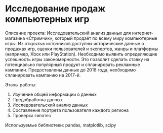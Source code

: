 # Исследование продаж компьютерных игр

Описание проекта:
Исследовательский анализ данных для интернет-магазина «Стримчик», который продаёт по всему миру компьютерные игры. Из открытых источников доступны исторические данные о продажах игр, оценки пользователей и экспертов, жанры и платформы (например, Xbox или PlayStation). Необходимо выявить определяющие успешность игры закономерности. Это позволит сделать ставку на потенциально популярный продукт и спланировать рекламные кампании. Предоставлены данные до 2016 года, необходимо спланировать кампанию на 2017-й. 

Этапы работы:
1. Изучение общей информации о данных
2. Предобработка данных
3. Исследовательский анализ данных
4. Составление портрета пользователя каждого региона
5. Проверка гипотез

Используемые библиотеки: pandas, matplotlib, scipy
